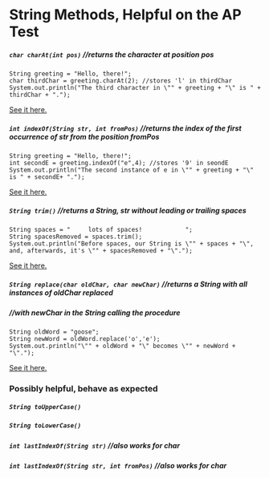 # String Methods, Helpful on the AP Test

##### `char charAt(int pos)`   //returns the character at position pos

```
String greeting = "Hello, there!";
char thirdChar = greeting.charAt(2); //stores 'l' in thirdChar      
System.out.println("The third character in \"" + greeting + "\" is " + thirdChar + ".");
```

[See it here.](http://rextester.com/BJCZW78483)

##### `int indexOf(String str, int fromPos)` //returns the index of the first occurrence of str from the position fromPos

```
String greeting = "Hello, there!";
int secondE = greeting.indexOf("e",4); //stores '9' in seondE      
System.out.println("The second instance of e in \"" + greeting + "\" is " + secondE+ ".");
```

[See it here.](http://rextester.com/SDQUM60533)

##### `String trim()` //returns a String, str without leading or trailing spaces

```
String spaces = "     lots of spaces!            ";
String spacesRemoved = spaces.trim();
System.out.println("Before spaces, our String is \"" + spaces + "\", and, afterwards, it's \"" + spacesRemoved + "\".");
```

[See it here.](http://rextester.com/XODSR60900)

##### `String replace(char oldChar, char newChar)` //returns a String with all instances of oldChar replaced

##### //with newChar in the String calling the procedure

```
String oldWord = "goose";
String newWord = oldWord.replace('o','e');
System.out.println("\"" + oldWord + "\" becomes \"" + newWord + "\".");
```

[See it here.](http://rextester.com/XDAMF5829)

### Possibly helpful, behave as expected

##### `String toUpperCase()`

##### `String toLowerCase()`

##### `int lastIndexOf(String str)`  //also works for char

##### `int lastIndexOf(String str, int fromPos)`  //also works for char



